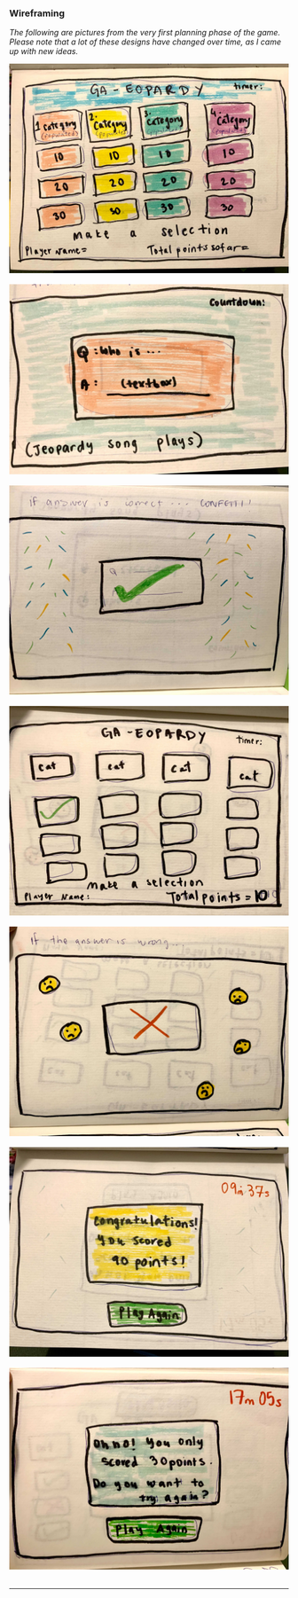 ### **Wireframing**

*The following are pictures from the very first planning phase of the game. Please note that a lot of these designs have changed over time, as I came up with new ideas.*

<img src="Images/Image from iOS.jpg">
<br>
<br>
<img src="Images/Image from iOS (1).jpg">
<br>
<br>
<img src="Images/Image from iOS (2).jpg">
<br>
<br>
<img src="Images/Image from iOS (3).jpg">
<br>
<br>
<img src="Images/Image from iOS (4).jpg">
<br>
<br>
<img src="Images/Image from iOS (5).jpg">
<br>
<br>
<img src="Images/Image from iOS (6).jpg">
<br>
<br>

______________

<br>

